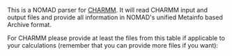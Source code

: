This is a NOMAD parser for [CHARMM](https://www.charmm.org/charmm/). It will read CHARMM input and
output files and provide all information in NOMAD's unified Metainfo based Archive format.

For CHARMM please provide at least the files from this table if applicable to your
calculations (remember that you can provide more files if you want):



